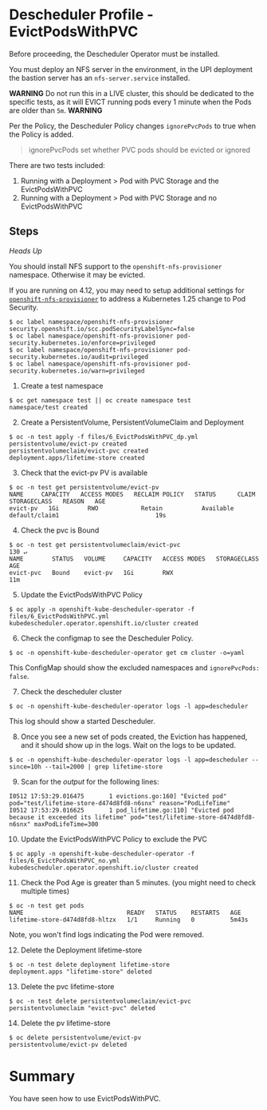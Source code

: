 # Descheduler Profile - EvictPodsWithPVC

Before proceeding, the Descheduler Operator must be installed.

You must deploy an NFS server in the environment, in the UPI deployment the bastion server has an `nfs-server.service` installed.

**WARNING**
Do not run this in a LIVE cluster, this should be dedicated to the specific tests, as it will EVICT running pods every 1 minute when the Pods are older than `5m`.
**WARNING**

Per the Policy, the Descheduler Policy changes `ignorePvcPods` to true when the Policy is added.

> ignorePvcPods set whether PVC pods should be evicted or ignored

There are two tests included: 

1. Running with a Deployment > Pod with PVC Storage and the EvictPodsWithPVC
2. Running with a Deployment > Pod with PVC Storage and no EvictPodsWithPVC

## Steps

*Heads Up* 

You should install NFS support to the `openshift-nfs-provisioner` namespace. Otherwise it may be evicted.

If you are running on 4.12, you may need to setup additional settings for [`openshift-nfs-provisioner`](https://github.com/kubernetes-sigs/nfs-subdir-external-provisioner) to address a Kubernetes 1.25 change to Pod Security.

```
$ oc label namespace/openshift-nfs-provisioner security.openshift.io/scc.podSecurityLabelSync=false 
$ oc label namespace/openshift-nfs-provisioner pod-security.kubernetes.io/enforce=privileged 
$ oc label namespace/openshift-nfs-provisioner pod-security.kubernetes.io/audit=privileged 
$ oc label namespace/openshift-nfs-provisioner pod-security.kubernetes.io/warn=privileged
```

1. Create a test namespace

```
$ oc get namespace test || oc create namespace test
namespace/test created
```

2. Create a PersistentVolume, PersistentVolumeClaim and Deployment

```
$ oc -n test apply -f files/6_EvictPodsWithPVC_dp.yml
persistentvolume/evict-pv created
persistentvolumeclaim/evict-pvc created
deployment.apps/lifetime-store created
```

3. Check that the evict-pv PV is available

```
$ oc -n test get persistentvolume/evict-pv
NAME     CAPACITY   ACCESS MODES   RECLAIM POLICY   STATUS      CLAIM            STORAGECLASS   REASON   AGE
evict-pv   1Gi        RWO            Retain           Available   default/claim1                           19s
```

4. Check the pvc is Bound

```
$ oc -n test get persistentvolumeclaim/evict-pvc                                                                                           130 ↵
NAME        STATUS   VOLUME     CAPACITY   ACCESS MODES   STORAGECLASS   AGE
evict-pvc   Bound    evict-pv   1Gi        RWX                           11m
```

5. Update the EvictPodsWithPVC Policy

```
$ oc apply -n openshift-kube-descheduler-operator -f files/6_EvictPodsWithPVC.yml
kubedescheduler.operator.openshift.io/cluster created
```

6. Check the configmap to see the Descheduler Policy. 

```
$ oc -n openshift-kube-descheduler-operator get cm cluster -o=yaml
```

This ConfigMap should show the excluded namespaces and `ignorePvcPods: false`.

7. Check the descheduler cluster 

```
$ oc -n openshift-kube-descheduler-operator logs -l app=descheduler 
```

This log should show a started Descheduler.

8. Once you see a new set of pods created, the Eviction has happened, and it should show up in the logs. Wait on the logs to be updated.

```
$ oc -n openshift-kube-descheduler-operator logs -l app=descheduler --since=10h --tail=2000 | grep lifetime-store 
```

9. Scan for the *output* for the following lines:

```
I0512 17:53:29.016475       1 evictions.go:160] "Evicted pod" pod="test/lifetime-store-d474d8fd8-n6snx" reason="PodLifeTime"
I0512 17:53:29.016625       1 pod_lifetime.go:110] "Evicted pod because it exceeded its lifetime" pod="test/lifetime-store-d474d8fd8-n6snx" maxPodLifeTime=300
```

10. Update the EvictPodsWithPVC Policy to exclude the PVC

```
$ oc apply -n openshift-kube-descheduler-operator -f files/6_EvictPodsWithPVC_no.yml
kubedescheduler.operator.openshift.io/cluster created
```

11. Check the Pod Age is greater than 5 minutes. (you might need to check multiple times)

```
$ oc -n test get pods
NAME                             READY   STATUS    RESTARTS   AGE
lifetime-store-d474d8fd8-hltzx   1/1     Running   0          5m43s
```

Note, you won't find logs indicating the Pod were removed.

12. Delete the Deployment lifetime-store

```
$ oc -n test delete deployment lifetime-store
deployment.apps "lifetime-store" deleted
```

13. Delete the pvc lifetime-store

```
$ oc -n test delete persistentvolumeclaim/evict-pvc
persistentvolumeclaim "evict-pvc" deleted
```

14. Delete the pv lifetime-store

```
$ oc delete persistentvolume/evict-pv
persistentvolume/evict-pv deleted
```

# Summary 

You have seen how to use EvictPodsWithPVC.
